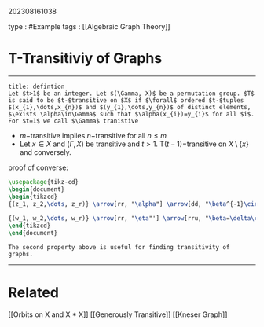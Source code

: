 202308161038

type : #Example
tags : [[Algebraic Graph Theory]]

#  T-Transitiviy of Graphs
---
```ad-note
title: defintion
Let $t>1$ be an integer. Let $(\Gamma, X)$ be a permutation group. $T$ is said to be $t-$transitive on $X$ if $\forall$ ordered $t-$tuples $(x_{1},\dots,x_{n})$ and $(y_{1},\dots,y_{n})$ of distinct elements, $\exists \alpha\in\Gamma$ such that $\alpha(x_{i})=y_{i}$ for all $i$. For $t=1$ we call $\Gamma$ tranistive
```

- $m-$transitive implies $n-$transitive for all $n\le m$
- Let $x\in X$ and $(\Gamma, X)$ be transitive and $t>1$. T$(t-1)-$transitive on $X\setminus \{x\}$ and conversely.

proof of converse:
```tikz
\usepackage{tikz-cd}
\begin{document}
\begin{tikzcd}
{(z_1, z_2,\dots, z_r)} \arrow[rr, "\alpha"] \arrow[dd, "\beta^{-1}\circ\gamma\circ\alpha"', dashed] &  & {(x, z_2',\dots,z_r`)} \arrow[d, "\gamma"]                   \\
                                                                                                     &  & {(x,w_2',\dots,w_r')} \arrow[lld, "\beta^{-1}"', bend right] \\
{(w_1, w_2,\dots, w_r)} \arrow[rr, "\eta"'] \arrow[rru, "\beta=\delta\circ\eta"']                    &  & {(x, w_2'',\dots, w_r'')} \arrow[u, "\delta"']              
\end{tikzcd}
\end{document}
```

```ad-tip
The second property above is useful for finding transitivity of graphs.
```

---
# Related
[[Orbits on X and X * X]]
[[Generously Transitive]]
[[Kneser Graph]]